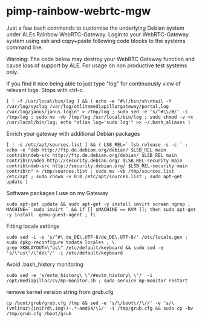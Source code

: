 # pimp-rainbow-webrtc-mgw
Just a few bash commands to customise the underlying Debian system under ALEs Rainbow WebRTC-Gateway. Login to your WebRTC-Gateway system using ssh and copy+paste following code blocks  to the systems command line.

Warning: The code below may destroy your WebRTC Gateway function and cause loss of support by ALE. For usage on non productive test systems only.

If you find it nice being able to just type "log" for continuously view of relevant logs. Stops with ctrl-c.
```
[ ! -f /usr/local/bin/log ] && ( echo -e "#\!/bin/sh\ntail -f /var/log/syslog /var/log/otlitemediapillargateway/portal.log /var/log/janus/janus.log\n" > /tmp/log ; sudo sed -e 's/^#\\/#/' -i /tmp/log ; sudo mv -vb /tmp/log /usr/local/bin/log ; sudo chmod -v +x /usr/local/bin/log; echo "alias log='sudo log'" >> ~/.bash_aliases )
```

Enrich your gateway with additional Debian packages 
```
[ ! -s /etc/apt/sources.list ] && ( LSB_REL=` lsb_release -s -c ` ; echo -e "deb http://ftp.de.debian.org/debian/ $LSB_REL main contrib\ndeb-src http://ftp.de.debian.org/debian/ $LSB_REL main contrib\n\ndeb http://security.debian.org/ $LSB_REL-security main contrib\ndeb-src http://security.debian.org/ $LSB_REL-security main contrib\n" > /tmp/sources.list ; sudo mv -vb /tmp/sources.list /etc/apt ; sudo chown -v 0:0 /etc/apt/sources.list ; sudo apt-get update )
```

Software packages I use on my Gateway
```
sudo apt-get update && sudo apt-get -y install imvirt screen ngrep ; MACHINE=` sudo imvirt ` && if [[ $MACHINE == KVM ]]; then sudo apt-get -y install  qemu-guest-agent ; fi
```

Fitting locale settings
```
sudo sed -i -e 's/^#\ de_DE\.UTF-8/de_DE\.UTF-8/' /etc/locale.gen ; sudo dpkg-reconfigure tzdata locales ; \
grep XKBLAYOUT=\"us\" /etc/default/keyboard && sudo sed -e 's/\"us\"/\"de\"/' -i /etc/default/keyboard
```

Avoid .bash_history monitoring
```
sudo sed -e 's/evtm_history\ \"/#evtm_history\ \"/' -i /opt/mediapillar/cv/mp-monitor.sh ; sudo service mp-monitor restart
```

remove kernel version string from grub.cfg
```
cp /boot/grub/grub.cfg /tmp && sed -e 's/\/boot\//\//' -e 's/\(vmlinuz\|initrd\.img\)-.*-amd64/\1/' -i /tmp/grub.cfg && sudo cp -bv /tmp/grub.cfg /boot/grub
```
